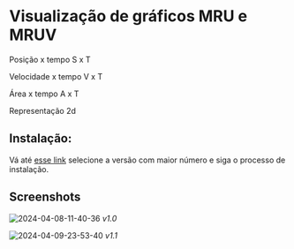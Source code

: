 <h1>Visualização de gráficos MRU  e MRUV</h1>

Posição x tempo
S x T

Velocidade x tempo
V x T

Área x tempo
A x T 

Representação 2d

<h2>Instalação:</h2>
<p>Vá até <a href="https://github.com/AlgumCorrupto/mru-v/releases">esse link</a> selecione a versão com maior número e siga o processo de instalação.</p>

<h2>Screenshots</h2>

![2024-04-08-11-40-36](https://github.com/AlgumCorrupto/mru-v/assets/112904295/4d3921db-3cab-4e8f-a605-66b92b88a4b6)
*v1.0*

![2024-04-09-23-53-40](https://github.com/AlgumCorrupto/mru-v/assets/112904295/c995fb92-620a-44a8-b4c2-80372750d759)
*v1.1*
